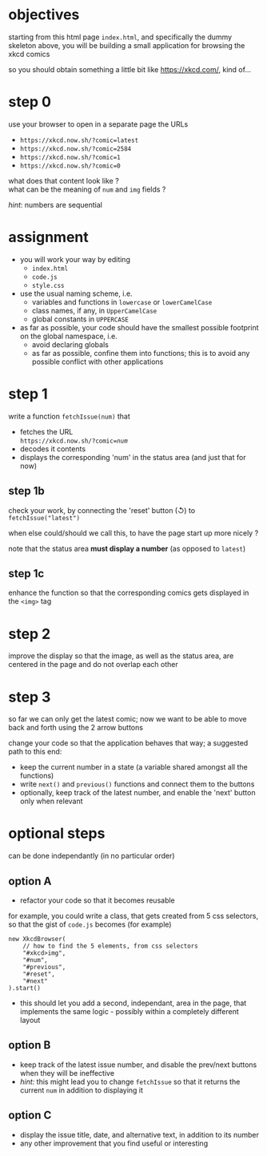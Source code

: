 # objectives

starting from this html page `index.html`, and specifically the dummy skeleton above, you will be building a small application for browsing the xkcd comics

so you should obtain something a little bit like https://xkcd.com/, kind of...

# step 0

use your browser to open in a separate page the URLs

* `https://xkcd.now.sh/?comic=latest`
* `https://xkcd.now.sh/?comic=2584`
* `https://xkcd.now.sh/?comic=1`
* `https://xkcd.now.sh/?comic=0`

what does that content look like ?  
what can be the meaning of `num` and `img` fields ?

*hint*: numbers are sequential

# assignment

* you will work your way by editing
  * `index.html`
  * `code.js`
  * `style.css`
* use the usual naming scheme, i.e.
  * variables and functions in `lowercase` or `lowerCamelCase`
  * class names, if any, in `UpperCamelCase`
  * global constants in `UPPERCASE`
* as far as possible, your code should have the smallest possible footprint on
  the global namespace, i.e.
  * avoid declaring globals
  * as far as possible, confine them into functions; this is to avoid any
  possible conflict with other applications

# step 1

write a function `fetchIssue(num)` that

* fetches the URL  
  `https://xkcd.now.sh/?comic=`*`num`*
* decodes it contents
* displays the corresponding 'num' in the status area (and just that for now)

## step 1b

check your work, by connecting the 'reset' button (↺) to `fetchIssue("latest")`

when else could/should we call this, to have the page start up more nicely ?

note that the status area **must display a number** (as opposed to
`latest`)

## step 1c

enhance the function so that the corresponding comics gets displayed in the `<img>` tag

# step 2

improve the display so that the image, as well as the status area, are centered
in the page and do not overlap each other

# step 3

so far we can only get the latest comic; now we want to be able to move back and
forth using the 2 arrow buttons

change your code so that the application behaves that way; a suggested path to this end:

* keep the current number in a state (a variable shared amongst all the
  functions)
* write `next()` and `previous()` functions and connect them to the buttons
* optionally, keep track of the latest number, and enable the 'next' button only
  when relevant

# optional steps

can be done independantly (in no particular order)

## option A

* refactor your code so that it becomes reusable

for example, you could write a class, that gets created from 5 css selectors, so
that the gist of `code.js` becomes (for example)

```
new XkcdBrowser(
    // how to find the 5 elements, from css selectors
    "#xkcd>img",
    "#num",
    "#previous",
    "#reset",
    "#next"
).start()
```

* this should let you add a second, independant, area in the page, that implements the same logic - possibly within a completely different layout

## option B 

* keep track of the latest issue number, and disable the prev/next buttons when
  they will be ineffective
* *hint:* this might lead you to change `fetchIssue` so that it returns the current `num` in addition to displaying it

## option C
* display the issue title, date, and alternative text, in addition to its number
* any other improvement that you find useful or interesting
